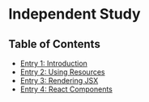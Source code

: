 # Independent Study

## Table of Contents

+ [Entry 1: Introduction](entries/entry1.md)
+ [Entry 2: Using Resources](entries/entry2.md)
+ [Entry 3: Rendering JSX](entries/entry3.md)
+ [Entry 4: React Components](entries/entry4.md)